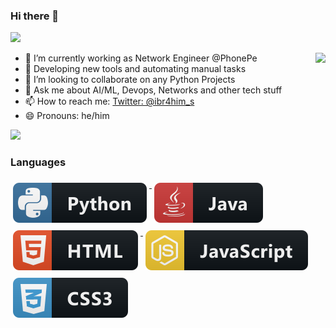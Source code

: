 ### Hi there 👋
![](https://github.com/zeeshanovic/Zeeshanovic/blob/master/SYED.gif)

<img align="right" src="https://github-readme-stats.vercel.app/api?username=syedibrahim&&show_icons=true&title_color=ffffff&icon_color=bb2acf&text_color=daf7dc&bg_color=151515">

- 🔭 I’m currently working as Network Engineer @PhonePe
- 🌱 Developing new tools and automating manual tasks
- 👯 I’m looking to collaborate on any Python Projects
- 💬 Ask me about AI/ML, Devops, Networks and other tech stuff
- 📫 How to reach me: [Twitter: @ibr4him_s](https://twitter.com/ibr4him_s)
- 😄 Pronouns: he/him


![](https://komarev.com/ghpvc/?username=syedibrahim&color=blueviolet) <br/>
### Languages 

<p align="left">
  <a href="#">
    <img src="svg/dev/languages/python.svg" alt="python" style="vertical-align:top; margin:6px 4px">
  </a>  
  <a href="#">
    <img src="svg/dev/languages/java.svg" alt="java" style="vertical-align:top; margin:6px 4px">
  </a>  
  <a href="#">
    <img src="svg/dev/languages/html.svg" alt="html" style="vertical-align:top; margin:6px 4px">
  </a>  
  <a href="#">
    <img src="svg/dev/languages/js.svg" alt="js" style="vertical-align:top; margin:6px 4px">
  </a>  
  <a href="#">
    <img src="svg/dev/languages/css3.svg" alt="css3" style="vertical-align:top; margin:6px 4px">
  </a>  

</p>
